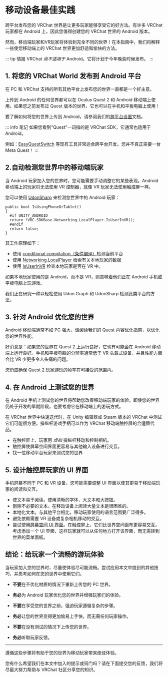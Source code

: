 # 移动设备最佳实践

跨平台发布您的 VRChat 世界是让更多玩家能够享受它的好方法。有许多 VRChat 玩家都在 Android 上，因此您值得创建您的 VRChat 世界的 Android 版本。

然而，移动端玩家和VR玩家将体验到完全不同的世界！在本指南中，我们将解释一些使您移动端上的 VRChat 世界更加舒适和愉快的方法。

::: tip 情报
VRChat *尚不适用于* Android。它将计划于今年晚些时候发布。
:::

## 1. 将您的 VRChat World 发布到 Android 平台

在 PC 和 VRChat 支持的所有其他平台上发布您的世界一直都是一个好主意。

上传到 Android 的任何世界都可以在 Oculus Quest 2 和 Android 移动端上使用。如果您之前发布过 Quest 版本的世界，它也可以在手机和平板电脑上使用！

要了解如何将您的世界上传到 Android，请参阅我们的[跨平台设置](/creators.vrchat.com/platforms/android/cross-platform-setup.md)文档。

::: info 笔记
如果您看到“Quest”一词指的是 VRChat SDK，它通常也适用于 Android。

例如：[EasyQuestSwitch](/vcc.docs.vrchat.com/vpm/curated-community-packages.md) 等现有工具非常适合跨平台开发。您并不真正需要一台 Meta Quest！
:::

## 2.自动检测您世界中的移动端玩家

当 Android 玩家加入您的世界时，您可能需要手动调整它的某些表现。Android 移动端上的玩家将无法使用 VR 控制器，就像 VR 玩家无法使用触控屏一样。

您可以使用 [UdonSharp](/udonsharp.docs.vrchat.com/udonsharp.md) 来检测您世界中的 Android 玩家：

```
public bool IsUsingPhoneOrTablet()
{
  #if UNITY_ANDROID
  return !VRC.SDKBase.Networking.LocalPlayer.IsUserInVR();
  #endif
  return false;
}
```

其工作原理如下：

- 使用 [conditional compilation（条件编译）](https://docs.unity3d.com/2019.4/Documentation/Manual/PlatformDependentCompilation.html)检测当前平台
- 使用 [Networking.LocalPlayer](/creators.vrchat.com/worlds/udon/players/index.md) 检索有关本地玩家的数据
- 使用 [IsUserInVR](/creators.vrchat.com/worlds/udon/players/index.md) 检查本地玩家是否在 VR 中。

如果本地玩家使用的是 Android，而不是 VR，则意味着他们正在 Android 手机或平板电脑上玩游戏。

我们正在研究一种以轻松使用 Udon Graph 和 UdonSharp 检测此类平台的方法。

## 3. 针对 Android 优化您的世界

Android 移动端通常不如 PC 强大，请阅读我们的 [Quest 内容优化指南](/creators.vrchat.com/platforms/android/quest-content-optimization.md)，以优化您的世界性能。

好消息是：如果您的世界在 Quest 2 上运行良好，它也有可能会在 Android 移动端上运行良好。手机和平板电脑的分辨率通常低于 VR 头戴式设备，并且性能方面会比 VR 少更多令人头痛的问题。

您仍应确保 Quest 2 玩家游玩的帧率在可接受的范围内。

## 4. 在 Android 上测试您的世界

在 Android 手机上测试您的世界将帮助您改善移动端玩家的体验。即使您的世界仍处于开发的早期阶段，也要考虑它在移动端上的游玩方式。

在 VRChat 世界中快速迭代时，在 Unity 编辑器或 Steam 版本的 VRChat 中测试它们可能很方便。操纵杆游戏手柄可以作为 VRChat 移动端触控屏的合适替代品。

- 在触控屏上，玩家用 *虚拟* 操纵杆移动和控制相机。
- 触控屏使屏幕空间界面更容易与其他输入设备进行交互。
- 找一位移动平台玩家来测试您的世界

## 5. 设计触控屏玩家的 UI 界面

手机屏幕不同于 PC 和 VR 设备。您可能需要调整 UI 界面以使其更易于移动端玩家的阅读和交互。

- 使文本易于阅读。使用清晰的字体、大文本和大按钮。
- 删除不必要的文本。在移动设备上阅读大量文本是很困难的。
- 本地化文本。与其他平台相比，移动玩家使用的语言范围要广泛得多。
- 避免依赖需要 VR 设备或复杂相机移动的交互。
- 尝试使用[屏幕空间 UI 界面](https://docs.unity3d.com/Packages/com.unity.ugui@2.0/manual/UICanvas.html)。在触控屏上，它们比世界空间画布更容易交互。考虑添加一个 UI 界面，这样玩家就可以从任何地方打开该界面，而无需转到世界的菜单面板。

## 结论：给玩家一个流畅的游玩体验

当玩家加入您的世界时，尽量使体验尽可能流畅。尝试应用本文中提到的其他技巧，并思考如何在您的世界中使用它们。

- **不要**在不优化材质的情况下重新上传您的 PC 世界。

- **务必**为 Android 玩家优化您的世界并增强玩家们的体验。

- **不要**在享受您的世界之前，强迫玩家遵循复杂的步骤。

- **务必**让您的世界变得更加愉易上手快，而无需任何玩家操作。

- **不要**在没有测试的情况下上传您的世界。

- **务必**听取玩家反馈。

---

遵循这些步骤将有助于您的世界为移动玩家带来绝佳体验。

您有什么希望我们在本文中加入的提示或窍门吗？请在下面提交您的反馈，我们将尽最大努力帮助与 VRChat 社区分享您的知识。